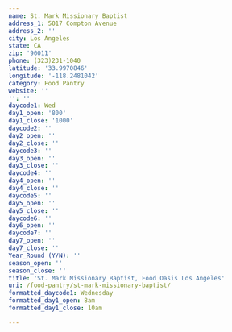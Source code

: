 ```yaml
---
name: St. Mark Missionary Baptist
address_1: 5017 Compton Avenue
address_2: ''
city: Los Angeles
state: CA
zip: '90011'
phone: (323)231-1040
latitude: '33.9970846'
longitude: '-118.2481042'
category: Food Pantry
website: ''
'': ''
daycode1: Wed
day1_open: '800'
day1_close: '1000'
daycode2: ''
day2_open: ''
day2_close: ''
daycode3: ''
day3_open: ''
day3_close: ''
daycode4: ''
day4_open: ''
day4_close: ''
daycode5: ''
day5_open: ''
day5_close: ''
daycode6: ''
day6_open: ''
daycode7: ''
day7_open: ''
day7_close: ''
Year_Round (Y/N): ''
season_open: ''
season_close: ''
title: 'St. Mark Missionary Baptist, Food Oasis Los Angeles'
uri: /food-pantry/st-mark-missionary-baptist/
formatted_daycode1: Wednesday
formatted_day1_open: 8am
formatted_day1_close: 10am

---
```

